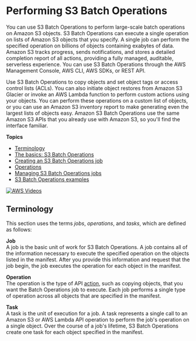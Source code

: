 # Performing S3 Batch Operations<a name="batch-ops"></a>

You can use S3 Batch Operations to perform large\-scale batch operations on Amazon S3 objects\. S3 Batch Operations can execute a single operation on lists of Amazon S3 objects that you specify\. A single job can perform the specified operation on billions of objects containing exabytes of data\. Amazon S3 tracks progress, sends notifications, and stores a detailed completion report of all actions, providing a fully managed, auditable, serverless experience\. You can use S3 Batch Operations through the AWS Management Console, AWS CLI, AWS SDKs, or REST API\.

Use S3 Batch Operations to copy objects and set object tags or access control lists \(ACLs\)\. You can also initiate object restores from Amazon S3 Glacier or invoke an AWS Lambda function to perform custom actions using your objects\. You can perform these operations on a custom list of objects, or you can use an Amazon S3 inventory report to make generating even the largest lists of objects easy\. Amazon S3 Batch Operations use the same Amazon S3 APIs that you already use with Amazon S3, so you'll find the interface familiar\. 

**Topics**
+ [Terminology](#batch-ops-terminology)
+ [The basics: S3 Batch Operations](batch-ops-basics.md)
+ [Creating an S3 Batch Operations job](batch-ops-create-job.md)
+ [Operations](batch-ops-operations.md)
+ [Managing S3 Batch Operations jobs](batch-ops-managing-jobs.md)
+ [S3 Batch Operations examples](batch-ops-examples.md)

[![AWS Videos](http://img.youtube.com/vi/https://www.youtube.com/embed/hUv34voEftc//0.jpg)](http://www.youtube.com/watch?v=https://www.youtube.com/embed/hUv34voEftc/)

## Terminology<a name="batch-ops-terminology"></a>

This section uses the terms *jobs*, *operations*, and *tasks*, which are defined as follows:

**Job**  
A job is the basic unit of work for S3 Batch Operations\. A job contains all of the information necessary to execute the specified operation on the objects listed in the manifest\. After you provide this information and request that the job begin, the job executes the operation for each object in the manifest\. 

**Operation**  
 The operation is the type of API [action](https://docs.aws.amazon.com/AmazonS3/latest/API/API_Operations.html), such as copying objects, that you want the Batch Operations job to execute\. Each job performs a single type of operation across all objects that are specified in the manifest\.

**Task**  
A task is the unit of execution for a job\. A task represents a single call to an Amazon S3 or AWS Lambda API operation to perform the job's operation on a single object\. Over the course of a job's lifetime, S3 Batch Operations create one task for each object specified in the manifest\.